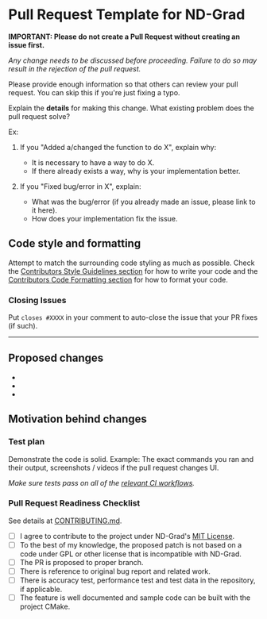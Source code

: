# Pull Request Template for ND-Grad

**IMPORTANT: Please do not create a Pull Request without creating an issue first.**

*Any change needs to be discussed before proceeding. Failure to do so may result in the rejection of the pull request.*

Please provide enough information so that others can review your pull request. You can skip this if you're just fixing a typo.

Explain the **details** for making this change. What existing problem does the pull request solve?

Ex:

1. If you "Added a/changed the function to do X", explain why:

    - It is necessary to have a way to do X.
    - If there already exists a way, why is your implementation better.

2. If you "Fixed bug/error in X", explain:

    - What was the bug/error (if you already made an issue, please link to it here).
    - How does your implementation fix the issue.

## Code style and formatting

Attempt to match the surrounding code styling as much as possible. Check the [Contributors Style Guidelines section](https://github.com/crdrisko/nd-grad/blob/master/docs/CONTRIBUTING.md#Style-guidelines) for how to write your code and the [Contributors Code Formatting section](https://github.com/crdrisko/nd-grad/blob/master/docs/CONTRIBUTING.md#Code-formatting) for how to format your code.

### Closing Issues

Put `closes #XXXX` in your comment to auto-close the issue that your PR fixes (if such).

---

## Proposed changes

-
-
-

## Motivation behind changes

### Test plan

Demonstrate the code is solid. Example: The exact commands you ran and their output, screenshots / videos if the pull request changes UI.

*Make sure tests pass on all of the [relevant CI workflows](https://github.com/crdrisko/nd-grad/blob/master/.travis.yml).*

### Pull Request Readiness Checklist

See details at [CONTRIBUTING.md](https://github.com/crdrisko/nd-grad/blob/master/docs/CONTRIBUTING.md).

- [ ] I agree to contribute to the project under ND-Grad's [MIT License](https://github.com/crdrisko/nd-grad/blob/master/LICENSE).
- [ ] To the best of my knowledge, the proposed patch is not based on a code under GPL or other license that is incompatible with ND-Grad.
- [ ] The PR is proposed to proper branch.
- [ ] There is reference to original bug report and related work.
- [ ] There is accuracy test, performance test and test data in the repository, if applicable.
- [ ] The feature is well documented and sample code can be built with the project CMake.
